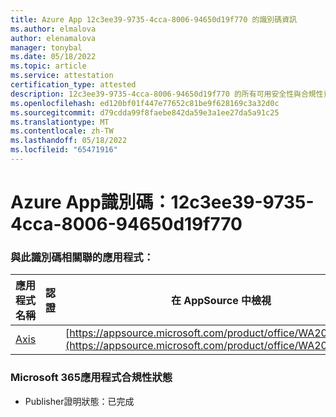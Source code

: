 ```yaml
---
title: Azure App 12c3ee39-9735-4cca-8006-94650d19f770 的識別碼資訊
ms.author: elmalova
author: elenamalova
manager: tonybal
ms.date: 05/18/2022
ms.topic: article
ms.service: attestation
certification_type: attested
description: 12c3ee39-9735-4cca-8006-94650d19f770 的所有可用安全性與合規性資訊。
ms.openlocfilehash: ed120bf01f447e77652c81be9f628169c3a32d0c
ms.sourcegitcommit: d79cdda99f8faebe842da59e3a1ee27da5a91c25
ms.translationtype: MT
ms.contentlocale: zh-TW
ms.lasthandoff: 05/18/2022
ms.locfileid: "65471916"
---
```

# <a name="azure-app-id-12c3ee39-9735-4cca-8006-94650d19f770"></a>Azure App識別碼：12c3ee39-9735-4cca-8006-94650d19f770


### <a name="apps-associated-with-this-id"></a>與此識別碼相關聯的應用程式：
| **應用程式名稱** | **認證** | **在 AppSource 中檢視** |
|--------------|---------------|-----------------------|
| [Axis](../forward/WA200003932.md) |  | [https://appsource.microsoft.com/product/office/WA200003932](https://appsource.microsoft.com/product/office/WA200003932) |

### <a name="microsoft-365-app-compliance-status"></a>Microsoft 365應用程式合規性狀態
- Publisher證明狀態：已完成
